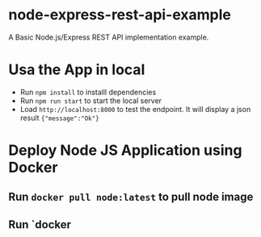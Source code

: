 # node-express-rest-api-example

A Basic Node.js/Express REST API implementation example.


# Usa the App in local

* Run `npm install` to installl dependencies
* Run `npm run start` to start the local server
* Load `http://localhost:8000` to test the endpoint. It will display a json result `{"message":"Ok"}`

# Deploy Node JS Application using Docker

## Run `docker pull node:latest` to pull node image
## Run `docker 











